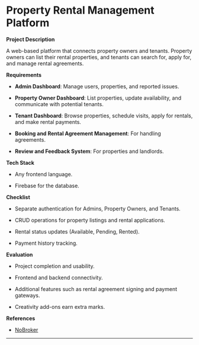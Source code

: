 # Property Rental Management Platform

**Project Description**

A web-based platform that connects property owners and tenants. Property owners can list their rental properties, and tenants can search for, apply for, and manage rental agreements.

**Requirements**

- **Admin Dashboard**: Manage users, properties, and reported issues.

- **Property Owner Dashboard**: List properties, update availability, and communicate with potential tenants.

- **Tenant Dashboard**: Browse properties, schedule visits, apply for rentals, and make rental payments.

- **Booking and Rental Agreement Management**: For handling agreements.

- **Review and Feedback System**: For properties and landlords.

**Tech Stack**

- Any frontend language.

- Firebase for the database.

**Checklist**

- Separate authentication for Admins, Property Owners, and Tenants.

- CRUD operations for property listings and rental applications.

- Rental status updates (Available, Pending, Rented).

- Payment history tracking.

**Evaluation**

- Project completion and usability.

- Frontend and backend connectivity.

- Additional features such as rental agreement signing and payment gateways.

- Creativity add-ons earn extra marks.

**References**

- [NoBroker](https://www.nobroker.in/)

---
